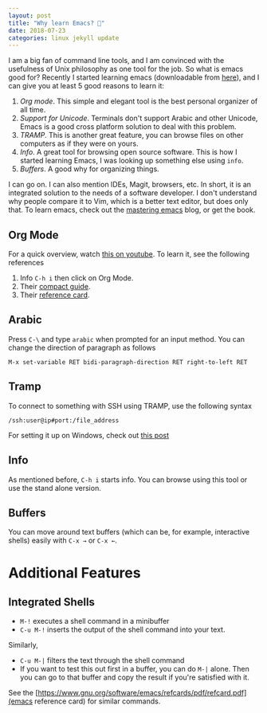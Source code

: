 ```yaml
---
layout: post
title: "Why learn Emacs? 🙏"
date: 2018-07-23
categories: linux jekyll update
---
```


I am a big fan of command line tools, and I am convinced with the usefulness of Unix philosophy as one tool for the job. So what is emacs good for? Recently I started learning emacs (downloadable from [here](https://www.gnu.org/software/emacs/)), and I can give you at least 5 good reasons to learn it:

1. *Org mode*. This simple and elegant tool is the best personal organizer of all time.
2. *Support for Unicode*. Terminals don't support Arabic and other Unicode, Emacs is a good cross platform solution to deal with this problem. 
3. *TRAMP*. This is another great feature, you can browse files on other computers as if they were on yours.
4. *Info*. A great tool for browsing open source software. This is how I started learning Emacs, I was looking up something else using `info`. 
5. *Buffers*. A good why for organizing things.

I can go on. I can also mention IDEs, Magit, browsers, etc. In short, it is an integrated solution to the needs of a software developer. I don't understand why people compare it to Vim, which is a better text editor, but does only that. To learn emacs, check out the [mastering emacs](https://masteringemacs.org) blog, or get the book.

## Org Mode

For a quick overview, watch [this on youtube](https://www.youtube.com/watch?v=SzA2YODtgK4). To learn it, see the following references

1. Info `C-h i` then click on Org Mode.
2. Their [compact guide](https://orgmode.org/orgguide.pdf).
3. Their [reference card](https://orgmode.org/orgcard.pdf).

## Arabic

Press `C-\` and type `arabic` when prompted for an input method. You can change the direction of paragraph as follows

```
M-x set-variable RET bidi-paragraph-direction RET right-to-left RET
```

## Tramp

To connect to something with SSH using TRAMP, use the following syntax
```
/ssh:user@ip#port:/file_address
```
For setting it up on Windows, check out [this post](https://creechy.wordpress.com/category/uncategorized/)

## Info

As mentioned before, `C-h i` starts info. You can browse using this tool or use the stand alone version.


## Buffers

You can move around text buffers (which can be, for example, interactive shells) easily with `C-x →` or `C-x ←`.


# Additional Features


## Integrated Shells

* `M-!` executes a shell command in a minibuffer
* `C-u M-!` inserts the output of the shell command into your text.

Similarly,

* `C-u M-|` filters the text through the shell command 
* If you want to test this out first in a buffer, you can do `M-|` alone. Then you can go to that buffer and copy the result if you're satisfied with it.

See the [https://www.gnu.org/software/emacs/refcards/pdf/refcard.pdf](emacs reference card) for similar commands.
